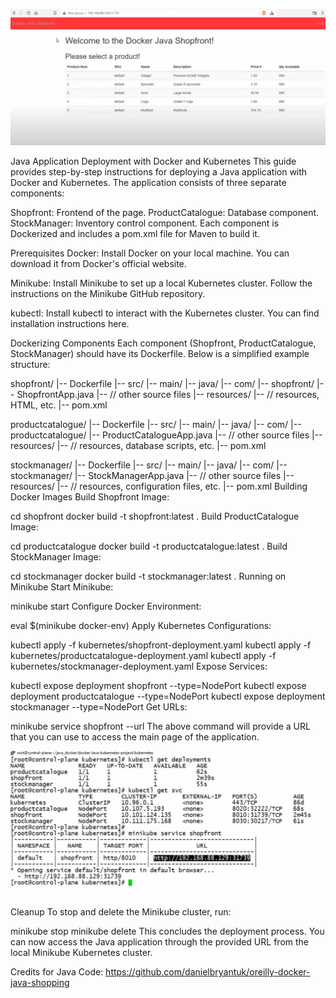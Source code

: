 ![ShopFront](<Java-Docker ShopFront.png>)

Java Application Deployment with Docker and Kubernetes
This guide provides step-by-step instructions for deploying a Java application with Docker and Kubernetes. The application consists of three separate components:

Shopfront: Frontend of the page.
ProductCatalogue: Database component.
StockManager: Inventory control component.
Each component is Dockerized and includes a pom.xml file for Maven to build it.

Prerequisites
Docker: Install Docker on your local machine. You can download it from Docker's official website.

Minikube: Install Minikube to set up a local Kubernetes cluster. Follow the instructions on the Minikube GitHub repository.

kubectl: Install kubectl to interact with the Kubernetes cluster. You can find installation instructions here.

Dockerizing Components
Each component (Shopfront, ProductCatalogue, StockManager) should have its Dockerfile. Below is a simplified example structure:


shopfront/
|-- Dockerfile
|-- src/
    |-- main/
        |-- java/
            |-- com/
                |-- shopfront/
                    |-- ShopfrontApp.java
                    |-- // other source files
        |-- resources/
            |-- // resources, HTML, etc.
        |-- pom.xml

productcatalogue/
|-- Dockerfile
|-- src/
    |-- main/
        |-- java/
            |-- com/
                |-- productcatalogue/
                    |-- ProductCatalogueApp.java
                    |-- // other source files
        |-- resources/
            |-- // resources, database scripts, etc.
        |-- pom.xml

stockmanager/
|-- Dockerfile
|-- src/
    |-- main/
        |-- java/
            |-- com/
                |-- stockmanager/
                    |-- StockManagerApp.java
                    |-- // other source files
        |-- resources/
            |-- // resources, configuration files, etc.
        |-- pom.xml
Building Docker Images
Build Shopfront Image:


cd shopfront
docker build -t shopfront:latest .
Build ProductCatalogue Image:


cd productcatalogue
docker build -t productcatalogue:latest .
Build StockManager Image:


cd stockmanager
docker build -t stockmanager:latest .
Running on Minikube
Start Minikube:


minikube start
Configure Docker Environment:


eval $(minikube docker-env)
Apply Kubernetes Configurations:


kubectl apply -f kubernetes/shopfront-deployment.yaml
kubectl apply -f kubernetes/productcatalogue-deployment.yaml
kubectl apply -f kubernetes/stockmanager-deployment.yaml
Expose Services:


kubectl expose deployment shopfront --type=NodePort
kubectl expose deployment productcatalogue --type=NodePort
kubectl expose deployment stockmanager --type=NodePort
Get URLs:


minikube service shopfront --url
The above command will provide a URL that you can use to access the main page of the application.

![Kubernetes Cluster](<Kubernetes Terminal.jpeg>)

Cleanup
To stop and delete the Minikube cluster, run:


minikube stop
minikube delete
This concludes the deployment process. You can now access the Java application through the provided URL from the local Minikube Kubernetes cluster.



Credits for Java Code:
https://github.com/danielbryantuk/oreilly-docker-java-shopping
